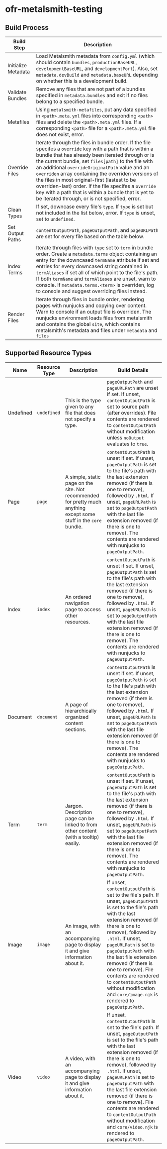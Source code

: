 # ofr-metalsmith-testing

## Build Process

| Build Step | Description |
| --- | --- |
| Initialize Metadata | Load Metalsmith metadata from `config.yml` (which should contain `bundles`, `productionBaseURL`, `developmentBaseURL`, and `developmentPort`). Also, set `metadata.devBuild` and `metadata.baseURL` depending on whether this is a development build. |
| Validate Bundles | Remove any files that are not part of a bundles specified in `metadata.bundles` and exit if no files belong to a specified bundle. |
| Metafiles | Using `metalsmith-metafiles`, put any data specified in `<path>.meta.yml` files into corresponding `<path>` files and delete the `<path>.meta.yml` files. If a corresponding `<path>` file for a `<path>.meta.yml` file does not exist, error. |
| Override Files | Iterate through the files in bundle order. If the file specifes a `override` key with a path that is within a bundle that has already been iterated through or is the current bundle, set `files[path]` to the file with an additional `overrideOriginalPath` value and an `overriden` array containing the overriden versions of the files in most original-first (lastest to be overriden-last) order. If the file specifes a `override` key with a path that is within a bundle that is yet to be iterated through, or is not specified, error.
| Clean Types | If set, downcase every file's `type`. If `type` is set but not included in the list below, error. If `type` is unset, set to `undefined`. |
| Set Output Paths | `contentOutputPath`, `pageOutputPath`, and `pageURLPath` are set for every file based on the table below. |
| Index Terms | Iterate through files with `type` set to `term` in bundle order. Create a `metadata.terms` object containing an entry for the downcased `termName` attribute if set and entries for every downcased string contained in `termAliases` if set all of which point to the file's path. If both `termName` and `termAliases` are unset, warn to console. If `metadata.terms.<term>` is overriden, log to console and suggest overriding files instead.
| Render Files | Iterate through files in bundle order, rendering pages with nunjucks and copying over content. Warn to console if an output file is overriden. The nunjucks environment loads files from metalsmith and contains the global `site`, which contains metalsmith's metadata and files under `metadata` and `files` |

## Supported Resource Types

| Name | Resource Type | Description | Build Details |
| --- | --- | --- | --- |
| Undefined | `undefined` | This is the type given to any file that does not specify a type. | `pageOutputPath` and `pageURLPath` are unset if set. If unset, `contentOutputPath` is set to source path (after overrides). File contents are rendered to `contentOutputPath` without modification unless `noOutput` evaluates to `true`. |
| Page | `page` | A simple, static page on the site. Not recommended for pretty much anything except some stuff in the `core` bundle. | `contentOutputPath` is unset if set. If unset, `pageOutputPath` is set to the file's path with the last extension removed (if there is one to remove), followed by `.html`. If unset, `pageURLPath` is set to `pageOutputPath` with the last file extension removed (if there is one to remove). The contents are rendered with nunjucks to `pageOutputPath`. |
| Index | `index` | An ordered navigation page to access other resources. | `contentOutputPath` is unset if set. If unset, `pageOutputPath` is set to the file's path with the last extension removed (if there is one to remove), followed by `.html`. If unset, `pageURLPath` is set to `pageOutputPath` with the last file extension removed (if there is one to remove). The contents are rendered with nunjucks to `pageOutputPath`. |
| Document | `document` | A page of hierarchically organized content sections. | `contentOutputPath` is unset if set. If unset, `pageOutputPath` is set to the file's path with the last extension removed (if there is one to remove), followed by `.html`. If unset, `pageURLPath` is set to `pageOutputPath` with the last file extension removed (if there is one to remove). The contents are rendered with nunjucks to `pageOutputPath`. |
| Term | `term` | Jargon. Description page can be linked to from other content (with a tooltip) easily. | `contentOutputPath` is unset if set. If unset, `pageOutputPath` is set to the file's path with the last extension removed (if there is one to remove), followed by `.html`. If unset, `pageURLPath` is set to `pageOutputPath` with the last file extension removed (if there is one to remove). The contents are rendered with nunjucks to `pageOutputPath`. |
| Image | `image` | An image, with an accompanying page to display it and give information about it. | If unset, `contentOutputPath` is set to the file's path. If unset, `pageOutputPath` is set to the file's path with the last extension removed (if there is one to remove), followed by `.html`. If unset, `pageURLPath` is set to `pageOutputPath` with the last file extension removed (if there is one to remove). File contents are rendered to `contentOutputPath` without modification and `core/image.njk` is rendered to `pageOutputPath`. |
| Video | `video` | A video, with an accompanying page to display it and give information about it. | If unset, `contentOutputPath` is set to the file's path. If unset, `pageOutputPath` is set to the file's path with the last extension removed (if there is one to remove), followed by `.html`. If unset, `pageURLPath` is set to `pageOutputPath` with the last file extension removed (if there is one to remove). File contents are rendered to `contentOutputPath` without modification and `core/video.njk` is rendered to `pageOutputPath`. |
